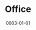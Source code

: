 ---
title: Office
date: 0003-01-01
ico: mdi:desktop-tower
color: red-400
hardware:
  - type: Display 1
    name: Spectrum › OLED
    sub:
      - 27"
      - 240Hz
    link: https://intl.dough.tech/products/spectrum-oled-qhd-240hz-gaming-monitor-es07e2d
  - type: Display 2
    name: LG › 27GL83A-B
    sub:
      - 27"
      - 144Hz
    link: https://amzn.com/dp/B07YGZL8XF?tag=qrayg-20
  - type: Speakers
    name: Audioengine › A2+
    sub:
      - + S6 Sub
    link: https://amzn.com/dp/B07MYW4Q8S?tag=qrayg-20
  - type: Headphones
    name: Bowers & Wilkins › PX-7
    sub:
      - Over Ear
    link: https://amzn.com/dp/B07WK6SGZC?tag=qrayg-20
  - type: Cam
    name: Opal › AI Webcam
    sub:
      - USB
      - Black
    link: https://opalcamera.com/
  - type: USB Switch
    name: UGreen › USB3 Switch
    sub:
      - 4x USB3
      - Mac ↔ PC
    link: https://amzn.com/dp/B01N6GD9JO?tag=qrayg-20
  - type: Misc
    name: LaMetric › Sky
    sub:
      - Smart Lighting
    link: https://lametric.com/en-US/sky/
  - type: Misc
    name: LaMetric › Time
    sub:
      - Smart Clock
    link: https://amzn.com/dp/B01IVTVK3W?tag=qrayg-20
  - type: NAS
    name: Synology › DS416slim
    sub:
      - 4 Bays
      - 2 TB
    link: https://amzn.com/dp/B00LB0E9B4?tag=qrayg-20
  - type: Chair
    name: Steelcase › Reply Mesh
    sub:
      - Gray
      - Black
    link: https://store.steelcase.com/Store/seating/office-chairs/reply-mesh-back-chair
---
